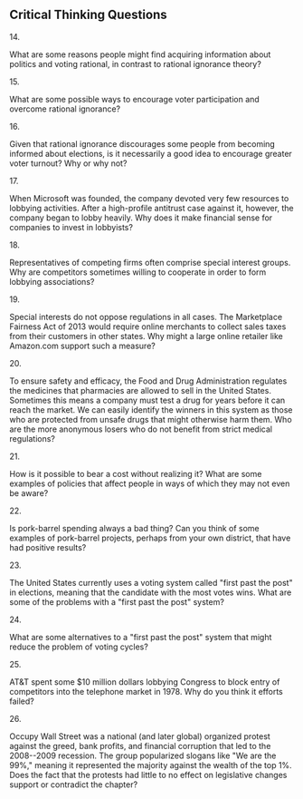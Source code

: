 ## Critical Thinking Questions

14\.

What are some reasons people might find acquiring information about
politics and voting rational, in contrast to rational ignorance theory?

15\.

What are some possible ways to encourage voter participation and
overcome rational ignorance?

16\.

Given that rational ignorance discourages some people from becoming
informed about elections, is it necessarily a good idea to encourage
greater voter turnout? Why or why not?

17\.

When Microsoft was founded, the company devoted very few resources to
lobbying activities. After a high-profile antitrust case against it,
however, the company began to lobby heavily. Why does it make financial
sense for companies to invest in lobbyists?

18\.

Representatives of competing firms often comprise special interest
groups. Why are competitors sometimes willing to cooperate in order to
form lobbying associations?

19\.

Special interests do not oppose regulations in all cases. The
Marketplace Fairness Act of 2013 would require online merchants to
collect sales taxes from their customers in other states. Why might a
large online retailer like Amazon.com support such a measure?

20\.

To ensure safety and efficacy, the Food and Drug Administration
regulates the medicines that pharmacies are allowed to sell in the
United States. Sometimes this means a company must test a drug for years
before it can reach the market. We can easily identify the winners in
this system as those who are protected from unsafe drugs that might
otherwise harm them. Who are the more anonymous losers who do not
benefit from strict medical regulations?

21\.

How is it possible to bear a cost without realizing it? What are some
examples of policies that affect people in ways of which they may not
even be aware?

22\.

Is pork-barrel spending always a bad thing? Can you think of some
examples of pork-barrel projects, perhaps from your own district, that
have had positive results?

23\.

The United States currently uses a voting system called "first past the
post" in elections, meaning that the candidate with the most votes wins.
What are some of the problems with a "first past the post" system?

24\.

What are some alternatives to a "first past the post" system that might
reduce the problem of voting cycles?

25\.

AT&T spent some \$10 million dollars lobbying Congress to block entry of
competitors into the telephone market in 1978. Why do you think it
efforts failed?

26\.

Occupy Wall Street was a national (and later global) organized protest
against the greed, bank profits, and financial corruption that led to
the 2008--2009 recession. The group popularized slogans like "We are the
99%," meaning it represented the majority against the wealth of the top
1%. Does the fact that the protests had little to no effect on
legislative changes support or contradict the chapter?

